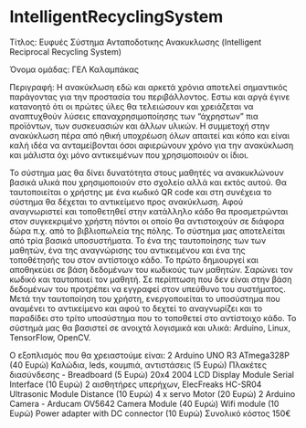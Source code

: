 # IntelligentRecyclingSystem
Τίτλος: Ευφυές Σύστημα Ανταποδοτικης Ανακυκλωσης (Intelligent Reciprocal Recycling System)

Όνομα ομάδας: ΓΕΛ Καλαμπάκας 

Περιγραφή: 
Η ανακύκλωση εδώ και αρκετά χρόνια αποτελεί σημαντικός παράγοντας για την προστασία του περιβάλλοντος. Εστω και αργά έγινε κατανοητό ότι οι πρώτες ύλες θα τελειώσουν και χρειάζεται να αναπτυχθούν λύσεις επαναχρησιμοποίησης των “άχρηστων” πια προϊόντων, των συσκευασιών και άλλων υλικών.
Η συμμετοχή στην ανακύκλωση πέρα από ηθική υποχρέωση όλων απαιτεί και κόπο και είναι καλή ιδέα να ανταμείβονται όσοι αφιερώνουν χρόνο για την ανακύκλωση και μάλιστα όχι μόνο αντικειμένων που χρησιμοποιούν οι ίδιοι.

Το σύστημα μας θα δίνει δυνατότητα στους μαθητές να ανακυκλώνουν βασικά υλικά που χρησιμοποιούν στο σχολείο αλλά και εκτός αυτού. Θα ταυτοποιείται ο χρήστης με ένα κωδικό QR code και στη συνέχεια το σύστημα θα δέχεται το αντικείμενο προς ανακύκλωση. Αφού αναγνωριστεί και τοποθετηθεί στην κατάλληλο κάδο θα προσμετρώνται στον συγκεκριμένο χρήστη πόντοι οι οποίο θα αντιστοιχούν σε διάφορα δώρα π.χ. από το βιβλιοπωλεία της πόλης.
Το σύστημα μας αποτελείται από τρία βασικά υποσυστήματα. Το ένα της ταυτοποίησης των των μαθητών, ένα της αναγνώρισης του αντικειμένου και ένα της τοποθέτησής του στον αντίστοιχο κάδο.
Το πρώτο δημιουργεί και αποθηκεύει σε βάση δεδομένων του κωδικούς των μαθητών. Σαρώνει τον κωδικό και ταυτοποιεί τον μαθητή. Σε περίπτωση που δεν είναι στην βάση δεδομένων του προτρέπει να εγγραφεί στον υπεύθυνο του συστήματος.
Μετά την ταυτοποίηση του χρήστη, ενεργοποιείται το υποσύστημα που αναμένει το αντικείμενο και αφού το δεχτεί το αναγνωρίζει και το παραδίδει στο τρίτο υποσύστημα που το τοποθετεί στο αντίστοιχο κάδο.
Το σύστημά μας θα βασιστεί σε ανοιχτά λογισμικά και υλικά: Arduino, Linux, TensorFlow, OpenCV.

Ο εξοπλισμός που θα χρειαστούμε είναι:
2 Arduino UNO R3 ATmega328P (40 Ευρώ)
Καλώδια, leds, κουμπιά, αντιστάσεις (5 Ευρώ)
Πλακέτες διασύνδεσης - Breadboard (5 Ευρώ) 
20x4 2004 LCD Display Module Serial Interface (10 Ευρώ)
2 αισθητήρες υπερήχων,  ElecFreaks HC-SR04 Ultrasonic Module Distance (10 Ευρώ)
4 x servo Motor (20 Ευρώ)
2 Arduino Camera - Arducam OV5642 Camera Module (40 Ευρώ)
Wifi module (10 Ευρώ)
Power adapter with DC connector (10 Ευρώ)
Συνολικό κόστος 150€

